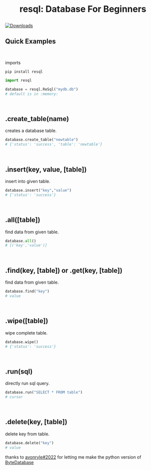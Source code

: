 # <p align="center"> resql: Database For Beginners </p>

[![Downloads](https://pepy.tech/badge/resql)](https://pepy.tech/project/resql)

## Quick Examples
<br>

imports

```
pip install resql
```



```python
import resql

database = resql.ReSql("mydb.db")
# default is in :memory:
```

<br>

## .create_table(name)

creates a database table.

```python
database.create_table("newtable")
# {'status': 'success', 'table': 'newtable'}
```

<br>


## .insert(key, value, [table])

insert into given table.

```python
database.insert("key","value")
# {'status': 'success'}
```

<br>


## .all([table])

find data from given table.

```py
database.all()
# [('key','value')]
```

<br>

## .find(key, [table]) or .get(key, [table])

find data from given table.

```py
database.find("key")
# value
```

<br>

## .wipe([table])

wipe complete table.


```py
database.wipe()
# {'status': 'success'}
```

<br>

## .run(sql)

directly run sql query.

```py
database.run("SELECT * FROM table")
# cursor
```

<br>

## .delete(key, [table])

delete key from table.

```py
database.delete("key")
# value
```


thanks to [avonryle#2022](https://github.com/avonryle) for letting me make the python version of [ByteDatabase](https://github.com/cloudteamdev/ByteDatabase)



